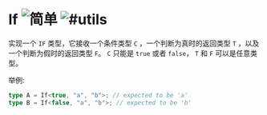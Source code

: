 <h1>
If 
<img src="https://img.shields.io/badge/-%E7%AE%80%E5%8D%95-7aad0c" alt="简单"/> 
<img src="https://img.shields.io/badge/-%23utils-999" alt="#utils"/>
</h1>

实现一个 `IF` 类型，它接收一个条件类型 `C` ，一个判断为真时的返回类型 `T` ，以及一个判断为假时的返回类型 `F`。 `C` 只能是 `true` 或者 `false`， `T` 和 `F` 可以是任意类型。

举例:

```ts
type A = If<true, "a", "b">; // expected to be 'a'
type B = If<false, "a", "b">; // expected to be 'b'
```
